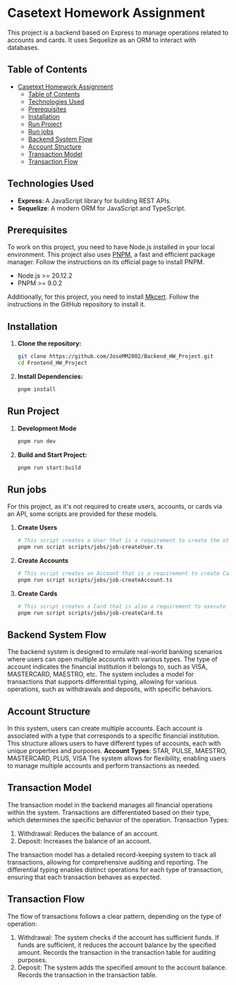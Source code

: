 # Casetext Homework Assignment
This project is a backend based on Express to manage operations related to accounts and cards. It uses Sequelize as an ORM to interact with databases.

## Table of Contents
- [Casetext Homework Assignment](#casetext-homework-assignment)
  - [Table of Contents](#table-of-contents)
  - [Technologies Used](#technologies-used)
  - [Prerequisites](#prerequisites)
  - [Installation](#installation)
  - [Run Project](#run-project)
  - [Run jobs](#run-jobs)
  - [Backend System Flow](#backend-system-flow)
  - [Account Structure](#account-structure)
  - [Transaction Model](#transaction-model)
  - [Transaction Flow](#transaction-flow)

## Technologies Used
- **Express**: A JavaScript library for building REST APIs.
- **Sequelize**: A modern ORM for JavaScript and TypeScript.

## Prerequisites
To work on this project, you need to have Node.js installed in your local environment. This project also uses [PNPM](https://pnpm.io/installation), a fast and efficient package manager. Follow the instructions on its official page to install PNPM.

- Node.js >= 20.12.2
- PNPM >= 9.0.2

Additionally, for this project, you need to install [Mkcert](https://github.com/FiloSottile/mkcert). Follow the instructions in the GitHub repository to install it.

## Installation

1. **Clone the repository:**
   ```bash
   git clone https://github.com/JoseMM2002/Backend_HW_Project.git
   cd Frontend_HW_Project

2. **Install Dependencies:**
    ```bash
   pnpm install

## Run Project

1. **Development Mode**
    ```bash
   pnpm run dev

2. **Build and Start Project:**
    ```bash
    pnpm run start:build

## Run jobs
For this project, as it's not required to create users, accounts, or cards via an API, some scripts are provided for these models.

   1. **Create Users**
       ```bash
       # This script creates a User that is a requirement to create the other 2 Models
       pnpm run script scripts/jobs/job-createUser.ts


   2. **Create Accounts**
       ```bash
       # This script creates an Account that is a requirement to create Cards and execute balance operations
       pnpm run script scripts/jobs/job-createAccount.ts

   3. **Create Cards**
      ```bash
      # This script creates a Card that is also a requirement to execute operations
      pnpm run script scripts/jobs/job-createCard.ts


## Backend System Flow
The backend system is designed to emulate real-world banking scenarios where users can open multiple accounts with various types. The type of account indicates the financial institution it belongs to, such as VISA, MASTERCARD, MAESTRO, etc. The system includes a model for transactions that supports differential typing, allowing for various operations, such as withdrawals and deposits, with specific behaviors.

## Account Structure
In this system, users can create multiple accounts. Each account is associated with a type that corresponds to a specific financial institution. This structure allows users to have different types of accounts, each with unique properties and purposes.
**Account Types**: STAR, PULSE, MAESTRO, MASTERCARD, PLUS, VISA
The system allows for flexibility, enabling users to manage multiple accounts and perform transactions as needed.

## Transaction Model
The transaction model in the backend manages all financial operations within the system. Transactions are differentiated based on their type, which determines the specific behavior of the operation.
Transaction Types:
 1. Withdrawal: Reduces the balance of an account.
 2. Deposit: Increases the balance of an account.

The transaction model has a detailed record-keeping system to track all transactions, allowing for comprehensive auditing and reporting. The differential typing enables distinct operations for each type of transaction, ensuring that each transaction behaves as expected.

## Transaction Flow
The flow of transactions follows a clear pattern, depending on the type of operation:
 1. Withdrawal:
     The system checks if the account has sufficient funds.
     If funds are sufficient, it reduces the account balance by the specified amount.
     Records the transaction in the transaction table for auditing purposes.
 2. Deposit:
     The system adds the specified amount to the account balance.
     Records the transaction in the transaction table.